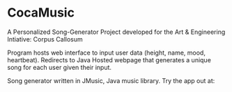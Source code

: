 CocaMusic
=========

A Personalized Song-Generator Project developed for the Art & Engineering Intiative: Corpus Callosum

Program hosts web interface to input user data (height, name, mood, heartbeat).
Redirects to Java Hosted webpage that generates a unique song for each user given their input.

Song generator written in JMusic, Java music library. Try the app out at:

